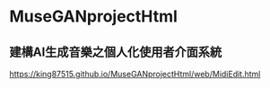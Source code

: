 # MuseGANprojectHtml

## 建構AI生成音樂之個人化使用者介面系統

https://king87515.github.io/MuseGANprojectHtml/web/MidiEdit.html
